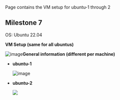 Page contains the VM setup for ubuntu-1 through 2

## Milestone 7

OS: Ubuntu 22.04

**VM Setup (same for all ubuntus)**

![image](https://user-images.githubusercontent.com/71083461/222982990-e4b93a3f-edce-446d-9558-2839ab743af6.png)**General information (different per machine)**

- **ubuntu-1**  
  
  ![image](https://user-images.githubusercontent.com/71083461/222983132-fcdba4f2-4d5e-494c-86f9-9793e14023cd.png)

- **ubuntu-2**  
  
  ![](C:\Users\oliver.mustoe\AppData\Roaming\marktext\images\2023-03-05-15-05-26-image.png)
